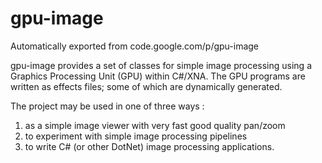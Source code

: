 # gpu-image
Automatically exported from code.google.com/p/gpu-image

gpu-image provides a set of classes for simple image processing using a Graphics Processing Unit (GPU) within C#/XNA.
The GPU programs are written as effects files; some of which are dynamically generated.

The project may be used in one of three ways :
 1. as a simple image viewer with very fast good quality pan/zoom
 2. to experiment with simple image processing pipelines
 3. to write C# (or other DotNet) image processing applications.
